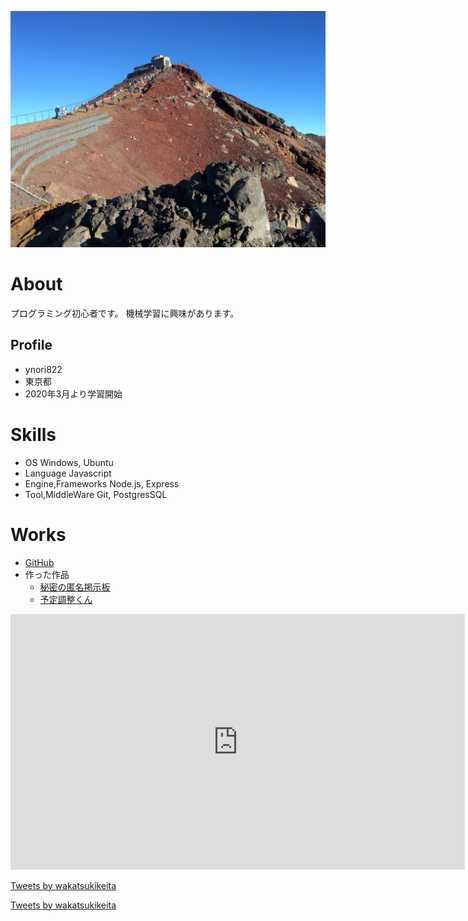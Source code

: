 ![富士登山時の写真](IMG_0112.JPG)

# About
プログラミング初心者です。
機械学習に興味があります。

## Profile
- ynori822
- 東京都
- 2020年3月より学習開始

# Skills
- OS                Windows, Ubuntu
- Language          Javascript
- Engine,Frameworks Node.js, Express
- Tool,MiddleWare   Git, PostgresSQL

# Works
- [GitHub](https://github.com/ynori822)
- 作った作品
  - [秘密の匿名掲示板](https://warm-cliffs-59742.herokuapp.com/posts)
  - [予定調整くん](https://blooming-wave-19578.herokuapp.com/)
  
<iframe width="727" height="409" src="https://www.youtube.com/embed/xpPJIKUsbls" frameborder="0" allow="accelerometer; autoplay; clipboard-write; encrypted-media; gyroscope; picture-in-picture" allowfullscreen></iframe>

<a class="twitter-timeline" data-width="400" data-height="600" href="https://twitter.com/wakatsukikeita?ref_src=twsrc%5Etfw">Tweets by wakatsukikeita</a> <script async src="https://platform.twitter.com/widgets.js" charset="utf-8"></script>

<a class="twitter-timeline" data-width="400" data-height="600" href="https://twitter.com/wakatsukikeita?ref_src=twsrc%5Etfw">Tweets by wakatsukikeita</a> <script async src="https://platform.twitter.com/widgets.js" charset="utf-8"></script>
